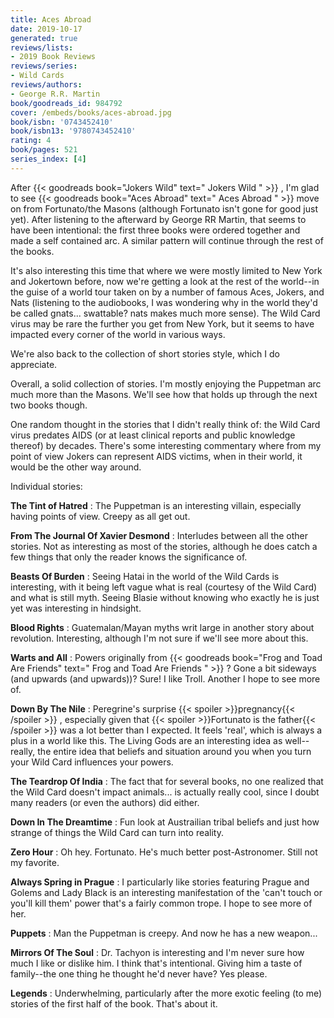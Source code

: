 ```yaml
---
title: Aces Abroad
date: 2019-10-17
generated: true
reviews/lists:
- 2019 Book Reviews
reviews/series:
- Wild Cards
reviews/authors:
- George R.R. Martin
book/goodreads_id: 984792
cover: /embeds/books/aces-abroad.jpg
book/isbn: '0743452410'
book/isbn13: '9780743452410'
rating: 4
book/pages: 521
series_index: [4]
---
```

After {{< goodreads book="Jokers Wild" text=" Jokers Wild " >}} , I'm glad to see {{< goodreads book="Aces Abroad" text=" Aces Abroad " >}} move on from Fortunato/the Masons (although Fortunato isn't gone for good just yet). After listening to the afterward by George RR Martin, that seems to have been intentional: the first three books were ordered together and made a self contained arc. A similar pattern will continue through the rest of the books.  

It's also interesting this time that where we were mostly limited to New York and Jokertown before, now we're getting a look at the rest of the world--in the guise of a world tour taken on by a number of famous Aces, Jokers, and Nats (listening to the audiobooks, I was wondering why in the world they'd be called gnats... swattable? nats makes much more sense). The Wild Card virus may be rare the further you get from New York, but it seems to have impacted every corner of the world in various ways.  

<!--more-->

We're also back to the collection of short stories style, which I do appreciate.  

Overall, a solid collection of stories. I'm mostly enjoying the Puppetman arc much more than the Masons. We'll see how that holds up through the next two books though.  

One random thought in the stories that I didn't really think of: the Wild Card virus predates AIDS (or at least clinical reports and public knowledge thereof) by decades. There's some interesting commentary where from my point of view Jokers can represent AIDS victims, when in their world, it would be the other way around.  

Individual stories:  

**The Tint of Hatred** : The Puppetman is an interesting villain, especially having points of view. Creepy as all get out.  

**From The Journal Of Xavier Desmond** : Interludes between all the other stories. Not as interesting as most of the stories, although he does catch a few things that only the reader knows the significance of.  

**Beasts Of Burden** : Seeing Hatai in the world of the Wild Cards is interesting, with it being left vague what is real (courtesy of the Wild Card) and what is still myth. Seeing Blasie without knowing who exactly he is just yet was interesting in hindsight.  

**Blood Rights** : Guatemalan/Mayan myths writ large in another story about revolution. Interesting, although I'm not sure if we'll see more about this.  

**Warts and All** : Powers originally from {{< goodreads book="Frog and Toad Are Friends" text=" Frog and Toad Are Friends " >}} ? Gone a bit sideways (and upwards (and upwards))? Sure! I like Troll. Another I hope to see more of.  

**Down By The Nile** : Peregrine's surprise  {{< spoiler >}}pregnancy{{< /spoiler >}}  , especially given that  {{< spoiler >}}Fortunato is the father{{< /spoiler >}}  was a lot better than I expected. It feels 'real', which is always a plus in a world like this. The Living Gods are an interesting idea as well--really, the entire idea that beliefs and situation around you when you turn your Wild Card influences your powers.  

**The Teardrop Of India** : The fact that for several books, no one realized that the Wild Card doesn't impact animals... is actually really cool, since I doubt many readers (or even the authors) did either.  

**Down In The Dreamtime** : Fun look at Austrailian tribal beliefs and just how strange of things the Wild Card can turn into reality.  

**Zero Hour** : Oh hey. Fortunato. He's much better post-Astronomer. Still not my favorite.  

**Always Spring in Prague** : I particularly like stories featuring Prague and Golems and Lady Black is an interesting manifestation of the 'can't touch or you'll kill them' power that's a fairly common trope. I hope to see more of her.  

**Puppets** : Man the Puppetman is creepy. And now he has a new weapon...  

**Mirrors Of The Soul** : Dr. Tachyon is interesting and I'm never sure how much I like or dislike him. I think that's intentional. Giving him a taste of family--the one thing he thought he'd never have? Yes please.  

**Legends** : Underwhelming, particularly after the more exotic feeling (to me) stories of the first half of the book. That's about it.